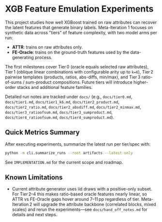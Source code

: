 # XGB Feature Emulation Experiments

This project studies how well XGBoost trained on raw attributes can recover the latent features that generate binary labels. Meta-Iteration 1 focuses on synthetic data across "tiers" of feature complexity, with two model arms per run:

- **ATTR**: trains on raw attributes only.
- **FE-Oracle**: trains on the ground-truth features used by the data-generating process.

The first milestones cover Tier 0 (oracle equals selected raw attributes), Tier 1 (oblique linear combinations with configurable arity up to `k=6`), Tier 2 pairwise templates (products, ratios, abs-diffs, min/max), and Tier 3 ratio-of-sums / sum-product compositions. Future tiers will introduce higher-order stacks and additional feature families.

Detailed run notes are tracked under `docs/` (e.g., `docs/tier0.md`, `docs/tier1.md`, `docs/tier1_k6.md`, `docs/tier2_product.md`, `docs/tier2_ratio.md`, `docs/tier2_absdiff.md`, `docs/tier2_minmax.md`, `docs/tier3_ratioofsum.md`, `docs/tier3_sumproduct.md`, `docs/tier4_ratioofsum.md`, `docs/tier4_sumproduct.md`).

## Quick Metrics Summary

After executing experiments, summarize the latest run per tier/spec with:

```bash
python -m cli.summarize_runs --root artifacts --latest-only
```

See `IMPLEMENTATION.md` for the current scope and roadmap.

## Known Limitations

- Current attribute generator uses iid draws with a positive-only subset. For Tier 2–4 this makes ratio-based oracle features nearly linear, so ATTR vs FE-Oracle gaps hover around 7–11 pp regardless of tier. Meta-Iteration 2 will upgrade the attribute backbone (correlated blocks, mixed scales) and rerun the experiments—see `docs/hand_off_notes.md` for details and next steps.
